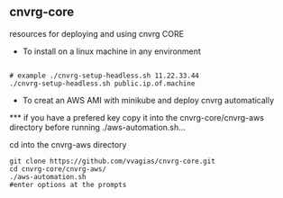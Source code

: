 ## cnvrg-core
resources for deploying and using cnvrg CORE 

- To install on a linux machine in any environment


```

# example ./cnvrg-setup-headless.sh 11.22.33.44
./cnvrg-setup-headless.sh public.ip.of.machine

```

- To creat an AWS AMI with minikube and deploy cnvrg automatically 

*** if you have a prefered key copy it into the cnvrg-core/cnvrg-aws directory before running ./aws-automation.sh... 

cd into the cnvrg-aws directory 
```
git clone https://github.com/vvagias/cnvrg-core.git
cd cnvrg-core/cnvrg-aws/
./aws-automation.sh
#enter options at the prompts
```


